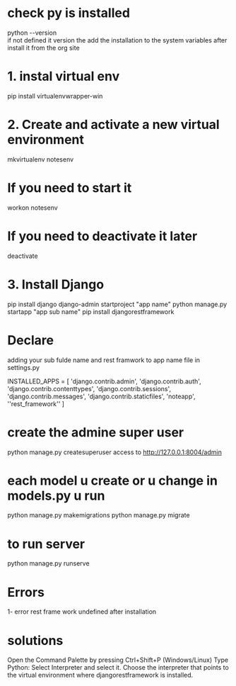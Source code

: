 # check py is installed
python --version  
if not defined it version the add the installation to the system variables after install it from the org site

# 1. instal virtual env
pip install virtualenvwrapper-win

# 2. Create and activate a new virtual environment
mkvirtualenv notesenv

# If you need to start it
workon notesenv

# If you need to deactivate it later
deactivate

# 3. Install Django 
pip install django
django-admin startproject "app name"
python manage.py startapp "app sub name" 
pip install djangorestframework 

# Declare 
adding your sub fulde name and rest framwork to app name file in settings.py 

INSTALLED_APPS = [
    'django.contrib.admin',
    'django.contrib.auth',
    'django.contrib.contenttypes',
    'django.contrib.sessions',
    'django.contrib.messages',
    'django.contrib.staticfiles',
    'noteapp',
    ''rest_framework''
]

# create the admine super user 
python manage.py createsuperuser
access to  http://127.0.0.1:8004/admin

# each model u create or u change in models.py u run 
python manage.py makemigrations
python manage.py migrate


# to run server
python manage.py runserve

# Errors 
1- error rest frame work undefined after installation 

# solutions
Open the Command Palette by pressing Ctrl+Shift+P (Windows/Linux)
Type Python: Select Interpreter and select it.
Choose the interpreter that points to the virtual environment where djangorestframework is installed.
